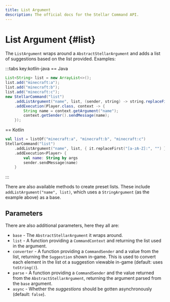 ```yaml
---
title: List Argument
description: The official docs for the Stellar Command API.
---
```


# List Argument {#list}

The `ListArgument` wraps around a `AbstractStellarArgument` and adds a list of suggestions based on the list provided. Examples:

:::tabs key:kotlin-java
== Java
```Java
List<String> list = new ArrayList<>();
list.add("minecraft:a");
list.add("minecraft:b");
list.add("minecraft:c");
new StellarCommand("list")
    .addListArgument("name", list, (sender, string) -> string.replaceFirst("[a-zA-Z]:", ""))
    .addExecution(Player.class, context -> {
        String name = context.getArgument("name");
        context.getSender().sendMessage(name);
    });
```
== Kotlin
```Kotlin
val list = listOf("minecraft:a", "minecraft:b", "minecraft:c")
StellarCommand("list")
    .addListArgument("name", list, { it.replaceFirst("[a-zA-Z]:", "") })
    .addExecution<Player> {
        val name: String by args
        sender.sendMessage(name)
    }
```
:::


There are also available methods to create preset lists. These include `addListArgument("name", list)`, which uses a `StringArgument` (as the example above) as a base.

## Parameters

There are also additional parameters, here they all are:

* `base` - The `AbstractStellarArgument` it wraps around.
* `list` - A function providing a `CommandContext` and returning the list used in the argument.
* `converter` - A function providing a `CommandSender` and a value from the list, returning the `Suggestion` shown in-game. This is used to convert each element in the list ot a suggestion viewable in-game (default: uses `toString()`).
* `parse` - A function providing a `CommandSender` and the value returned from the `AbstractStellarArgument`, returning the argument parsed from the `base` argument.
* `async` - Whether the _suggestions_ should be gotten asynchronously (default: `false`).